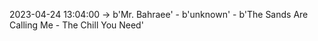 2023-04-24 13:04:00 -> b'Mr. Bahraee' - b'unknown' - b'The Sands Are Calling Me - The Chill You Need'
